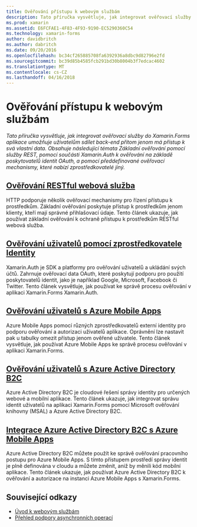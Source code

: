 ```yaml
---
title: Ověřování přístupu k webovým službám
description: Tato příručka vysvětluje, jak integrovat ověřovací služby do Xamarin.Forms aplikace umožňuje uživatelům sdílet back-end přitom jenom má přístup k svá vlastní data. Obsahuje následující témata Základní ověřování pomocí služby REST, pomocí součásti Xamarin.Auth k ověřování na základě poskytovatelů identit OAuth, a pomocí předdefinované ověřovací mechanismy, které nabízí zprostředkovatelé jiný.
ms.prod: xamarin
ms.assetid: E6FCFAE1-4F83-4F93-9190-EC5290360C54
ms.technology: xamarin-forms
author: davidbritch
ms.author: dabritch
ms.date: 09/20/2016
ms.openlocfilehash: bc34cf265885708fa6392936a8dbc9d82796e2fd
ms.sourcegitcommit: bc39d85b4585fcb291bd30b8004b3f7edcac4602
ms.translationtype: MT
ms.contentlocale: cs-CZ
ms.lasthandoff: 04/16/2018
---
```

# <a name="authenticating-access-to-web-services"></a>Ověřování přístupu k webovým službám

_Tato příručka vysvětluje, jak integrovat ověřovací služby do Xamarin.Forms aplikace umožňuje uživatelům sdílet back-end přitom jenom má přístup k svá vlastní data. Obsahuje následující témata Základní ověřování pomocí služby REST, pomocí součásti Xamarin.Auth k ověřování na základě poskytovatelů identit OAuth, a pomocí předdefinované ověřovací mechanismy, které nabízí zprostředkovatelé jiný._

## <a name="authenticating-a-restful-web-servicerestmd"></a>[Ověřování RESTful webová služba](rest.md)

HTTP podporuje několik ověřovací mechanismy pro řízení přístupu k prostředkům. Základní ověřování poskytuje přístup k prostředkům jenom klienty, kteří mají správné přihlašovací údaje. Tento článek ukazuje, jak používat základní ověřování k ochraně přístupu k prostředkům RESTful webová služba.

## <a name="authenticating-users-with-an-identity-provideroauthmd"></a>[Ověřování uživatelů pomocí zprostředkovatele Identity](oauth.md)

Xamarin.Auth je SDK a platformy pro ověřování uživatelů a ukládání svých účtů. Zahrnuje ověřovací data OAuth, které poskytují podporu pro použití poskytovatelů identit, jako je například Google, Microsoft, Facebook či Twitter. Tento článek vysvětluje, jak používat ke správě procesu ověřování v aplikaci Xamarin.Forms Xamarin.Auth.

## <a name="authenticating-users-with-azure-mobile-appsazuremd"></a>[Ověřování uživatelů s Azure Mobile Apps](azure.md)

Azure Mobile Apps pomocí různých zprostředkovatelů externí identity pro podporu ověřování a autorizaci uživatelů aplikace. Oprávnění lze nastavit pak u tabulky omezit přístup jenom ověřené uživatele. Tento článek vysvětluje, jak používat Azure Mobile Apps ke správě procesu ověřování v aplikaci Xamarin.Forms.

## <a name="authenticating-users-with-azure-active-directory-b2cazure-ad-b2cmd"></a>[Ověřování uživatelů s Azure Active Directory B2C](azure-ad-b2c.md)

Azure Active Directory B2C je cloudové řešení správy identity pro určených webové a mobilní aplikace. Tento článek ukazuje, jak integrovat správu identit uživatelů na aplikaci Xamarin.Forms pomocí Microsoft ověřování knihovny (MSAL) a Azure Active Directory B2C.

## <a name="integrating-azure-active-directory-b2c-with-azure-mobile-appsazure-ad-b2c-mobile-appmd"></a>[Integrace Azure Active Directory B2C s Azure Mobile Apps](azure-ad-b2c-mobile-app.md)

Azure Active Directory B2C můžete použít ke správě ověřování pracovního postupu pro Azure Mobile Apps. S tímto přístupem prostředí správy identit je plně definována v cloudu a můžete změnit, aniž by měnili kód mobilní aplikace. Tento článek ukazuje, jak používat Azure Active Directory B2C k ověřování a autorizace na instanci Azure Mobile Apps s Xamarin.Forms.

## <a name="related-links"></a>Související odkazy

- [Úvod k webovým službám](~/cross-platform/data-cloud/web-services/index.md)
- [Přehled podpory asynchronních operací](~/cross-platform/platform/async.md)
